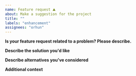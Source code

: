 ```yaml
---
name: Feature request ⛰️ 
about: Make a suggestion for the project
title: ""
labels: "enhancement"
assignees: "orhun"
---
```


**Is your feature request related to a problem? Please describe.**

<!--- A clear and concise description of what the problem is. Ex. I'm always frustrated when [...] -->

**Describe the solution you'd like**

<!--- A clear and concise description of what you want to happen. -->

**Describe alternatives you've considered**

<!--- A clear and concise description of any alternative solutions or features you've considered. -->

**Additional context**

<!--- Add any other context or screenshots about the feature request here. -->
